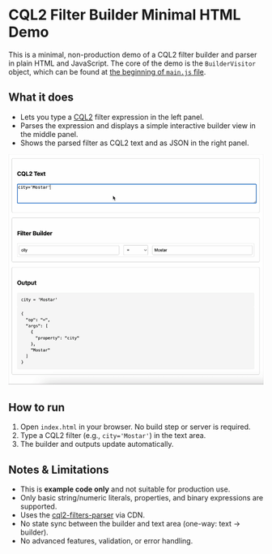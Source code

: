 # CQL2 Filter Builder Minimal HTML Demo

This is a minimal, non-production demo of a CQL2 filter builder and parser in plain HTML and JavaScript.
The core of the demo is the `BuilderVisitor` object, which can be found at [the beginning of `main.js` file](./main.js).

## What it does

- Lets you type a [CQL2](https://www.ogc.org/standard/cql2/) filter expression in the left panel.
- Parses the expression and displays a simple interactive builder view in the middle panel.
- Shows the parsed filter as CQL2 text and as JSON in the right panel.

![demo](./demo.gif)

## How to run

1. Open `index.html` in your browser. No build step or server is required.
2. Type a CQL2 filter (e.g., `city='Mostar'`) in the text area.
3. The builder and outputs update automatically.

## Notes & Limitations

- This is **example code only** and not suitable for production use.
- Only basic string/numeric literals, properties, and binary expressions are supported.
- Uses the [cql2-filters-parser](https://www.npmjs.com/package/cql2-filters-parser) via CDN.
- No state sync between the builder and text area (one-way: text → builder).
- No advanced features, validation, or error handling.
